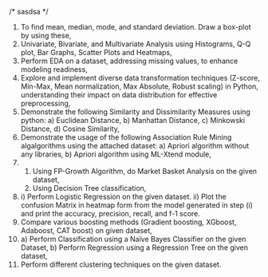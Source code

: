 /* sasdsa */

1. To find mean, median, mode, and standard deviation. Draw a box-plot by using these,
2. Univariate, Bivariate, and Multivariate Analysis using Histograms, Q-Q plot, Bar Graphs,  Scatter Plots and Heatmaps,
3. Perform EDA on a dataset, addressing missing values, to enhance modeling readiness,
4. Explore and implement diverse data transformation techniques (Z-score, Min-Max, Mean normalization, Max Absolute, Robust scaling) in Python, understanding their impact on data distribution for effective preprocessing,
5. Demonstrate the following Similarity and Dissimilarity Measures using python:
    a) Euclidean Distance,
    b) Manhattan Distance,
    c) Minkowski Distance,
    d) Cosine Similarity,
6. Demonstrate the usage of the following Association Rule Mining algalgorithms using the attached dataset:
    a) Apriori algorithm without any libraries,
    b) Apriori algorithm using ML-Xtend module,
7.   1. Using FP-Growth Algorithm, do Market Basket Analysis on the given dataset,
     2. Using Decision Tree classification,
8.   i) Perform Logistic Regression on the given dataset.
    ii) Plot the confusion Matrix in heatmap form from the model generated in step (i) and print the accuracy, precision, recall, and f-1 score.
9. Compare various boosting methods (Gradient boosting, XGboost, Adaboost, CAT boost) on given dataset,
10. a) Perform Classification using a Naïve Bayes Classifier on the given Dataset,
    b) Perform Regression using a Regression Tree on the given dataset,
11. Perform different clustering techniques on the given dataset.
